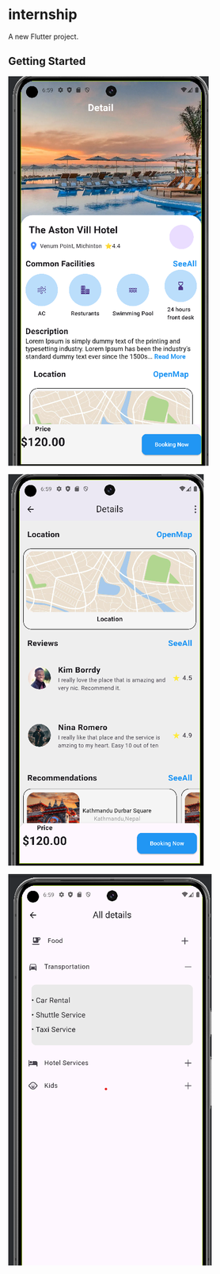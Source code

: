 # internship

A new Flutter project.

## Getting Started


![Image Alt](https://github.com/RitneshThakur/Interns/blob/bd1e579ec4584794fef9dd2b746c5d92eea75bd1/screen1.png)

![Image Alt](https://github.com/RitneshThakur/Interns/blob/7db6a9337d8cdfe7165dd71ce2bb5136338a6664/screen2.png)

![Image Alt](https://github.com/RitneshThakur/Interns/blob/ed0b85155fb46aee2b38515943b61a3c92f1216d/screen3.png)
